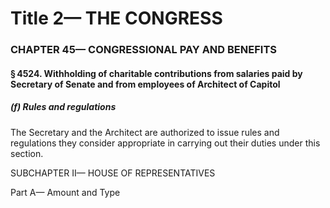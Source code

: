 
# Title 2— THE CONGRESS
### CHAPTER 45— CONGRESSIONAL PAY AND BENEFITS
#### § 4524. Withholding of charitable contributions from salaries paid by Secretary of Senate and from employees of Architect of Capitol
##### (f) Rules and regulations

The Secretary and the Architect are authorized to issue rules and regulations they consider appropriate in carrying out their duties under this section.

SUBCHAPTER II— HOUSE OF REPRESENTATIVES

Part A— Amount and Type
